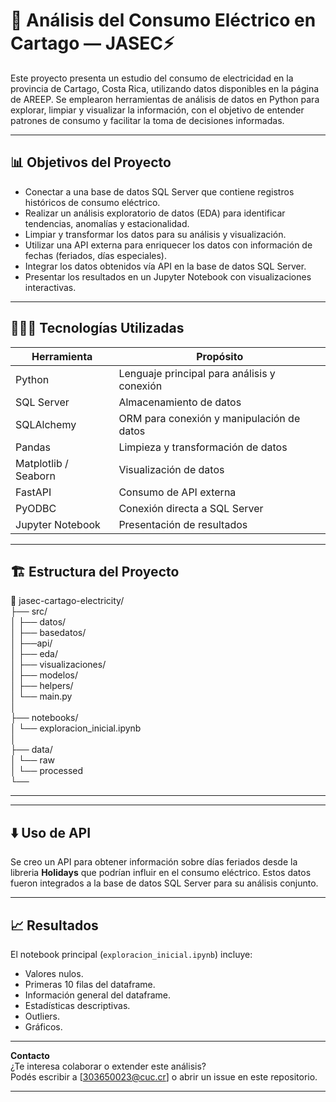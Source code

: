 # 🔌 Análisis del Consumo Eléctrico en Cartago — JASEC⚡

Este proyecto presenta un estudio del consumo de electricidad en la provincia de Cartago, Costa Rica, utilizando datos disponibles en la página de AREEP. Se emplearon herramientas de análisis de datos en Python para explorar, limpiar y visualizar la información, con el objetivo de entender patrones de consumo y facilitar la toma de decisiones informadas.

---

## 📊 Objetivos del Proyecto

- Conectar a una base de datos SQL Server que contiene registros históricos de consumo eléctrico.
- Realizar un análisis exploratorio de datos (EDA) para identificar tendencias, anomalías y estacionalidad.
- Limpiar y transformar los datos para su análisis y visualización.
- Utilizar una API externa para enriquecer los datos con información de fechas (feriados, días especiales).
- Integrar los datos obtenidos vía API en la base de datos SQL Server.
- Presentar los resultados en un Jupyter Notebook con visualizaciones interactivas.

---

## 🧑🏻‍💻 Tecnologías Utilizadas

| Herramienta     | Propósito                                      |
|-----------------|------------------------------------------------|
| Python          | Lenguaje principal para análisis y conexión    |
| SQL Server      | Almacenamiento de datos                        |
| SQLAlchemy      | ORM para conexión y manipulación de datos      |
| Pandas          | Limpieza y transformación de datos             |
| Matplotlib / Seaborn | Visualización de datos                    |
| FastAPI         | Consumo de API externa                         |
| PyODBC          | Conexión directa a SQL Server                  |
| Jupyter Notebook| Presentación de resultados                     |

---

## 🏗️ Estructura del Proyecto

📁 jasec-cartago-electricity/  
├── src/  
│  ├── datos/  
│  ├── basedatos/  
│  ├──api/  
│  ├── eda/  
│  ├── visualizaciones/  
│  ├── modelos/  
│  ├── helpers/  
│  └── main.py  
│  
├── notebooks/  
│  └── exploracion_inicial.ipynb  
│  
├── data/  
│    └── raw  
│    └── processed  
└── 

---

---

## ⬇️ Uso de API

Se creo un API para obtener información sobre días feriados desde la libreria **Holidays** que podrían influir en el consumo eléctrico. Estos datos fueron integrados a la base de datos SQL Server para su análisis conjunto.

---

## 📈 Resultados

El notebook principal (`exploracion_inicial.ipynb`) incluye:

- Valores nulos.
- Primeras 10 filas del dataframe.
- Información general del dataframe.
- Estadísticas descriptivas.
- Outliers.
- Gráficos.
  
---

 **Contacto**  
¿Te interesa colaborar o extender este análisis?  
Podés escribir a [303650023@cuc.cr] o abrir un issue en este repositorio.  

---
